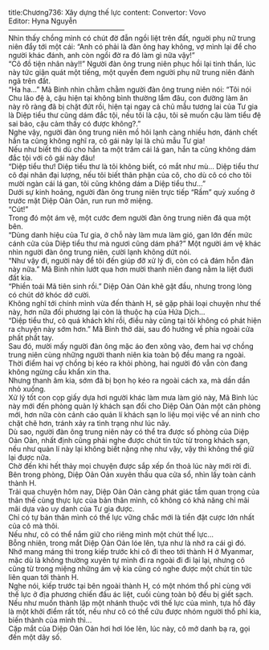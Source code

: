 title:Chương736: Xây dựng thế lực
content:
Convertor: Vovo<br>Editor: Hyna Nguyễn<br>————————————————–<br>Nhìn thấy chồng mình có chút đờ đẫn ngồi liệt trên đất, nguời phụ nữ trung niên đẩy tới một cái: “Anh có phải là đàn ông hay không, vợ mình lại để cho người khác đánh, anh còn ngồi đờ ra đó làm gì nữa vậy!”<br>“Cô đồ tiện nhân này!!” Người đàn ông trung niên phục hồi lại tinh thần, lúc này tức giận quát một tiếng, một quyền đem người phụ nữ trung niên đánh ngã trên đất.<br>“Ha ha…” Mã Binh nhìn chằm chằm người đàn ông trung niên nói: “Tôi nói Chu lão đệ à, cậu hiện tại không bình thường lắm đâu, con đường làm ăn này rõ ràng đã bị chặt đứt rồi, hiện tại ngay cả chủ mẫu tương lai của Tư gia là Diệp tiểu thư cũng dám đắc tội, nếu tôi là cậu, tôi sẽ muốn cậu làm tiểu đệ sai bảo, cậu cảm thấy có được không?.”<br>Nghe vậy, người đàn ông trung niên mồ hôi lạnh càng nhiều hơn, đánh chết hắn ta cũng không nghĩ ra, cô gái này lại là chủ mẫu Tư gia!<br>Nếu như biết thì dù cho hắn ta một trăm cái lá gan, hắn ta cũng không dám đắc tội với cô gái này đâu!<br>“Diệp tiểu thư! Diệp tiểu thư là tôi không biết, có mắt như mù… Diệp tiểu thư cô đại nhân đại lượng, nếu tôi biết thân phận của cô, cho dù cô có cho tôi mười ngàn cái lá gan, tôi cũng không dám a Diệp tiểu thư…”<br>Dưới sự kinh hoảng, người đàn ông trung niên trực tiếp “Rầm” quỳ xuống ở trước mặt Diệp Oản Oản, run run mở miệng.<br>“Cút!”<br>Trong đó một ám vệ, một cước đem người đàn ông trung niên đá qua một bên.<br>“Dùng danh hiệu của Tư gia, ở chỗ này làm mưa làm gió, gan lớn đến mức cánh cửa của Diệp tiểu thư mà ngươi cũng dám phá?” Một người ám vệ khác nhìn người đàn ông trung niên, cười lạnh không dứt nói.<br>“Như vậy đi, người này để tôi đến giúp đỡ xử lý đi, còn có cả đám hỗn đản này nữa.” Mã Binh nhìn lướt qua hơn mười thanh niên đang nằm la liệt đưới đất kia.<br>“Phiền toái Mã tiên sinh rồi.” Diệp Oản Oản khẽ gật đầu, nhưng trong lòng có chút dở khóc dở cười.<br>Không nghĩ tới chính mình vừa đến thành H, sẽ gặp phải loại chuyện như thế này, hơn nữa đối phương lại còn là thuộc hạ của Hứa Dịch…<br>“Diệp tiểu thư, cô quá khách khí rồi, điều này cũng tại tôi không có phát hiện ra chuyện này sớm hơn.” Mã Binh thở dài, sau đó hướng về phía ngoài cửa phất phất tay.<br>Sau đó, mười mấy người đàn ông mặc áo đen xông vào, đem hai vợ chồng trung niên cùng những người thanh niên kia toàn bộ đều mang ra ngoài.<br>Thời điểm hai vợ chồng bị kéo ra khỏi phòng, hai người đó vẫn còn đang không ngừng cầu khẩn xin tha.<br>Nhưng thanh âm kia, sớm đã bị bọn họ kéo ra ngoài cách xa, mà dần dần nhỏ xuống.<br>Xử lý tốt con cọp giấy dựa hơi người khác làm mưa làm gió này, Mã Binh lúc này mới đến phòng quản lý khách sạn đổi cho Diệp Oản Oản một căn phòng mới, hơn nữa còn cảnh cáo quản lí khách sạn lo liệu mọi việc về an ninh cho chặt chẽ hơn, tránh xảy ra tình trạng như lúc nãy.<br>Dù sao, người đàn ông trung niên này có thể tra được số phòng của Diệp Oản Oản, nhất định cũng phải nghe được chút tin tức từ trong khách sạn, nếu như quản lí này lại không biết nặng nhẹ như vậy, vậy thì không thể giữ lại được nữa.<br>Chờ đến khi hết thảy mọi chuyện được sắp xếp ổn thoả lúc này mới rời đi.<br>Bên trong phòng, Diệp Oản Oản xuyên thấu qua cửa sổ, nhìn lấy toàn cảnh thành H.<br>Trải qua chuyện hôm nay, Diệp Oản Oản càng phát giác tầm quan trọng của thân thế cùng thực lực của bản thân mình, cô không có khả năng chỉ mãi mãi dựa vào uy danh của Tư gia được.<br>Chỉ có tự bản thân mình có thế lực vững chắc mới là tiền đặt cược lớn nhất của cô mà thôi.<br>Nếu như, cô có thể nắm giữ cho riêng mình một chút thế lực…<br>Bỗng nhiên, trong mắt Diệp Oản Oản lóe lên, tựa như là nhớ ra cái gì đó.<br>Nhớ mang máng thì trong kiếp trước khi cô đi theo tới thành H ở Myanmar, mặc dù là không thường xuyên tự mình đi ra ngoài đi đi lại lại, nhưng cô cũng từ trong miệng những ám vệ kia cũng có nghe được một chút tin tức liên quan tới thành H.<br>Nghe nói, kiếp trước tại bên ngoài thành H, có một nhóm thổ phỉ cùng với thế lực ở địa phương chiến đấu ác liệt, cuối cùng toàn bộ đều bị giết sạch.<br>Nếu như muốn thành lập một nhánh thuộc với thế lực của mình, tựa hồ đây là một khởi điểm rất tốt, nếu như cô có thể cứu được nhóm người thổ phỉ kia, biến thành của mình thì…<br>Cặp mắt của Diệp Oản Oản hơi hơi lóe lên, lúc này, cô mở danh bạ ra, gọi đến một dãy số.
